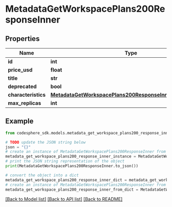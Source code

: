 # MetadataGetWorkspacePlans200ResponseInner


## Properties

Name | Type | Description | Notes
------------ | ------------- | ------------- | -------------
**id** | **int** |  | 
**price_usd** | **float** |  | 
**title** | **str** |  | 
**deprecated** | **bool** |  | 
**characteristics** | [**MetadataGetWorkspacePlans200ResponseInnerCharacteristics**](MetadataGetWorkspacePlans200ResponseInnerCharacteristics.md) |  | 
**max_replicas** | **int** |  | 

## Example

```python
from codesphere_sdk.models.metadata_get_workspace_plans200_response_inner import MetadataGetWorkspacePlans200ResponseInner

# TODO update the JSON string below
json = "{}"
# create an instance of MetadataGetWorkspacePlans200ResponseInner from a JSON string
metadata_get_workspace_plans200_response_inner_instance = MetadataGetWorkspacePlans200ResponseInner.from_json(json)
# print the JSON string representation of the object
print(MetadataGetWorkspacePlans200ResponseInner.to_json())

# convert the object into a dict
metadata_get_workspace_plans200_response_inner_dict = metadata_get_workspace_plans200_response_inner_instance.to_dict()
# create an instance of MetadataGetWorkspacePlans200ResponseInner from a dict
metadata_get_workspace_plans200_response_inner_from_dict = MetadataGetWorkspacePlans200ResponseInner.from_dict(metadata_get_workspace_plans200_response_inner_dict)
```
[[Back to Model list]](../README.md#documentation-for-models) [[Back to API list]](../README.md#documentation-for-api-endpoints) [[Back to README]](../README.md)


